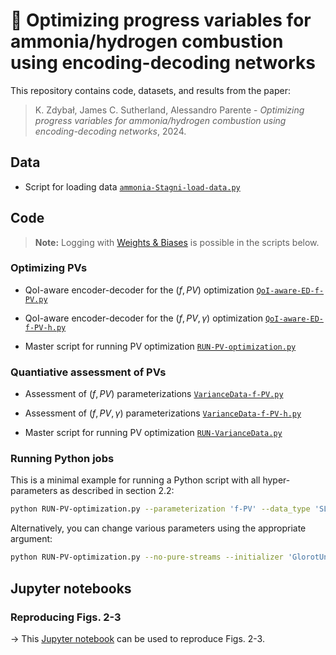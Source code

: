 # 📄 Optimizing progress variables for ammonia/hydrogen combustion using encoding-decoding networks

This repository contains code, datasets, and results from the paper:

> K. Zdybał, James C. Sutherland, Alessandro Parente - *Optimizing progress variables for ammonia/hydrogen combustion using encoding-decoding networks*, 2024.

## Data

- Script for loading data [`ammonia-Stagni-load-data.py`](code/ammonia-Stagni-load-data.py)

## Code

> **Note:** Logging with [Weights & Biases](https://wandb.ai/site) is possible in the scripts below. 

### Optimizing PVs

- QoI-aware encoder-decoder for the $(f, PV)$ optimization [`QoI-aware-ED-f-PV.py`](code/QoI-aware-ED-f-PV.py)
- QoI-aware encoder-decoder for the $(f, PV, \gamma)$ optimization [`QoI-aware-ED-f-PV-h.py`](code/QoI-aware-ED-f-PV-h.py)

- Master script for running PV optimization [`RUN-PV-optimization.py`](code/RUN-PV-optimization.py)

### Quantiative assessment of PVs

- Assessment of $(f, PV)$ parameterizations [`VarianceData-f-PV.py`](code/VarianceData-f-PV.py)
- Assessment of $(f, PV, \gamma)$ parameterizations [`VarianceData-f-PV-h.py`](code/VarianceData-f-PV-h.py)

- Master script for running PV optimization [`RUN-VarianceData.py`](code/RUN-VarianceData.py)

### Running Python jobs

This is a minimal example for running a Python script with all hyper-parameters as described in section 2.2:

```bash
python RUN-PV-optimization.py --parameterization 'f-PV' --data_type 'SLF' --data_tag 'NH3-H2-air-25perc' --random_seeds_tuple 0 20 --target_variables_indices 0 1 3 5 6 9
```

Alternatively, you can change various parameters using the appropriate argument:

```bash
python RUN-PV-optimization.py --no-pure-streams --initializer 'GlorotUniform' --init_lr 0.001 --parameterization 'f-PV' --data_type 'SLF' --data_tag 'NH3-H2-air-25perc' --random_seeds_tuple 0 20 --target_variables_indices 0 1 3 5 6 9
```

## Jupyter notebooks

### Reproducing Figs. 2-3

→ This [Jupyter notebook](jupyter-notebooks/Figure-02-03-Quantitative-assessment-of-the-optimized-PVs.ipynb) can be used to reproduce Figs. 2-3.